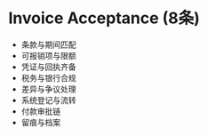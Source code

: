 # Invoice Acceptance (8条)

- 条款与期间匹配
- 可报销项与限额
- 凭证与回执齐备
- 税务与银行合规
- 差异与争议处理
- 系统登记与流转
- 付款审批链
- 留痕与档案
